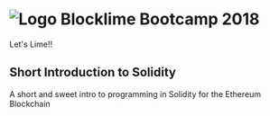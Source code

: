 # ![Logo](https://github.com/slebetman/blocklime-bootcamp2018/raw/master/blocklime-logo.png) Blocklime Bootcamp 2018

Let's Lime!!

## Short Introduction to Solidity

A short and sweet intro to programming in Solidity for the Ethereum Blockchain
